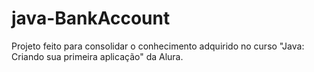# java-BankAccount
Projeto feito para consolidar o conhecimento adquirido no curso "Java: Criando sua primeira aplicação" da Alura.
